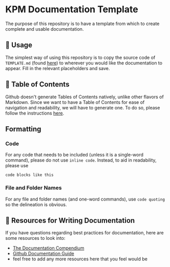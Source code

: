 # KPM Documentation Template

The purpose of this repository is to have a template from which to create complete and usable documentation.

## 🚀 Usage
The simplest way of using this repository is to copy the source code of `TEMPLATE.md` (found [here](TEMPLATE.md)) to wherever you would like the documentation to appear. Fill in the relevant placeholders and save.

## 📝 Table of Contents
Github doesn't generate Tables of Contents natively, unlike other flavors of Markdown. Since we want to have a Table of Contents for ease of navigation and readability, we will have to generate one. To do so, please follow the instructions [here](TOC.md).

## Formatting

### Code
For any code that needs to be included (unless it is a single-word command), please do not use `inline code`. Instead, to aid in readability, please use 
```
code blocks like this
```

### File and Folder Names
For any file and folder names (and one-word commands), use `code quoting` so the delineation is obvious.

## 🎉 Resources for Writing Documentation

If you have questions regarding best practices for documentation, here are some resources to look into:
- [The Documentation Compendium](https://github.com/kylelobo/The-Documentation-Compendium)
- [Github Documentation Guide](https://guides.github.com/features/wikis/)
- feel free to add any more resources here that you feel would be 
